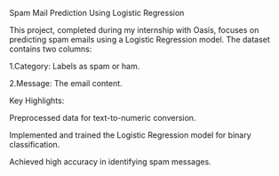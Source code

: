 Spam Mail Prediction Using Logistic Regression

This project, completed during my internship with Oasis, focuses on predicting spam emails using a Logistic Regression model. The dataset contains two columns:

1.Category: Labels as spam or ham.

2.Message: The email content.

Key Highlights:

Preprocessed data for text-to-numeric conversion.

Implemented and trained the Logistic Regression model for binary classification.

Achieved high accuracy in identifying spam messages.

